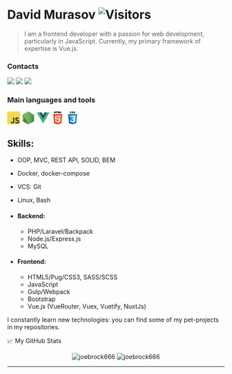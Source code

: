 # David Murasov ![Visitors](https://visitor-badge.glitch.me/badge?page_id=joebrock666) 

> I am a frontend developer with a passion for web development, particularly in JavaScript. Currently, my primary framework of expertise is Vue.js.

### Contacts
  [<img height="50" src="https://img.icons8.com/color/344/telegram-app--v1.png">](https://t.me/joebrockwork666)
  [<img height="50" src="https://img.icons8.com/color/344/gmail-new.png">](mailto:joebrock.work@gmail.com)
  [<img height="50" src="https://img.icons8.com/color/344/linkedin.png">](https://linkedin.com/in/joebrock666)

### Main languages and tools

<code><img height="30" src="https://raw.githubusercontent.com/github/explore/80688e429a7d4ef2fca1e82350fe8e3517d3494d/topics/javascript/javascript.png"></code>
<code><img height="30" src="https://raw.githubusercontent.com/github/explore/80688e429a7d4ef2fca1e82350fe8e3517d3494d/topics/nodejs/nodejs.png"></code>
<code><img height="30" src="https://raw.githubusercontent.com/github/explore/80688e429a7d4ef2fca1e82350fe8e3517d3494d/topics/vue/vue.png"></code>
<code><img height="30" src="https://raw.githubusercontent.com/github/explore/80688e429a7d4ef2fca1e82350fe8e3517d3494d/topics/html/html.png"></code>
<code><img height="30" src="https://raw.githubusercontent.com/github/explore/80688e429a7d4ef2fca1e82350fe8e3517d3494d/topics/css/css.png"></code>

Skills:
---
  + OOP, MVC, REST API, SOLID, BEM
  + Docker, docker-compose
  + VCS: Git
  + Linux, Bash
  
  + #### Backend:

    + PHP/Laravel/Backpack
    + Node.js/Express.js
    + MySQL


  + #### Frontend:

    + HTML5/Pug/CSS3, SASS/SCSS
    + JavaScript
    + Gulp/Webpack
    + Bootstrap
    + Vue.js (VueRouter, Vuex, Vuetify, NuxtJs)

I constantly learn new technologies: you can find some of my pet-projects in my repositories. 

📈 My GitHub Stats

<p align="center"> <img src="https://github-readme-stats.vercel.app/api?username=joebrock666&show_icons=true&theme=gotham" alt="joebrock666" /> <img src="https://github-readme-stats.vercel.app/api/top-langs/?username=joebrock666&count_private=false&hide=tsql&langs_count=7&theme=gotham&layout=compact" alt="joebrock666" /></p>

---

